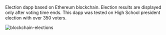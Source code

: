 Election dapp based on Ethereum blockchain. 
Election results are displayed only after voting time ends.
This dapp was tested on High School president election with over 350 voters.

![blockchain-elections](https://i.ibb.co/Ws4xJ8D/blockchain-voting1.jpg)
